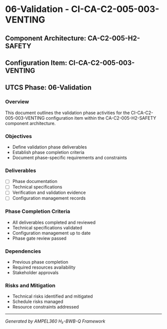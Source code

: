 # 06-Validation - CI-CA-C2-005-003-VENTING

## Component Architecture: CA-C2-005-H2-SAFETY
## Configuration Item: CI-CA-C2-005-003-VENTING
## UTCS Phase: 06-Validation

### Overview
This document outlines the validation phase activities for the CI-CA-C2-005-003-VENTING configuration item within the CA-C2-005-H2-SAFETY component architecture.

### Objectives
- Define validation phase deliverables
- Establish phase completion criteria
- Document phase-specific requirements and constraints

### Deliverables
- [ ] Phase documentation
- [ ] Technical specifications
- [ ] Verification and validation evidence
- [ ] Configuration management records

### Phase Completion Criteria
- All deliverables completed and reviewed
- Technical specifications validated
- Configuration management up to date
- Phase gate review passed

### Dependencies
- Previous phase completion
- Required resources availability
- Stakeholder approvals

### Risks and Mitigation
- Technical risks identified and mitigated
- Schedule risks managed
- Resource constraints addressed

---
*Generated by AMPEL360 H₂-BWB-Q Framework*
